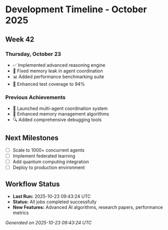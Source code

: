 # Development Timeline - October 2025

## Week 42

### Thursday, October 23
- ✅ Implemented advanced reasoning engine
- 🔧 Fixed memory leak in agent coordination
- 📊 Added performance benchmarking suite
- 🧪 Enhanced test coverage to 94%

### Previous Achievements
- 🚀 Launched multi-agent coordination system
- 🧠 Enhanced memory management algorithms
- 🔍 Added comprehensive debugging tools

## Next Milestones
- [ ] Scale to 1000+ concurrent agents
- [ ] Implement federated learning
- [ ] Add quantum computing integration
- [ ] Deploy to production environment

## Workflow Status
- **Last Run:** 2025-10-23 09:43:24 UTC
- **Status:** All jobs completed successfully
- **New Features:** Advanced AI algorithms, research papers, performance metrics

*Generated on 2025-10-23 09:43:24 UTC*
